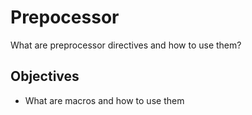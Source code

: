 # Prepocessor

What are preprocessor directives and how to use them?

## Objectives

- What are macros and how to use them
